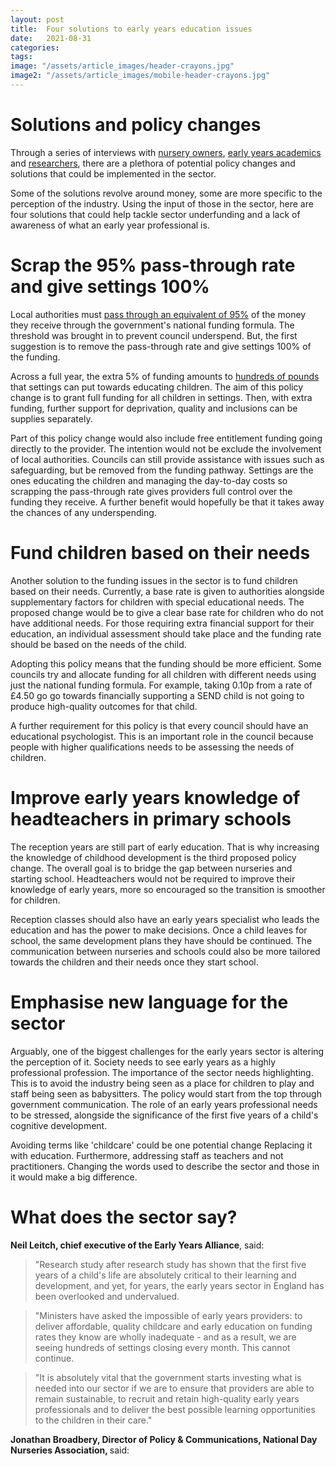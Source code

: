 ```yaml
---
layout: post
title:  Four solutions to early years education issues
date:   2021-08-31
categories:
tags:
image: "/assets/article_images/header-crayons.jpg"
image2: "/assets/article_images/mobile-header-crayons.jpg"
---
```

<html>

<h1> Solutions and policy changes </h1>
<p>Through a series of interviews with <a href="https://gwilloughby99.github.io/early-years-project/2021/07/08/We-need-to-be-attracting-highly-intelligent-people-Nursery-owner-Claire-Kenyon-on-altering-the-perception-of-the-workforce.html">nursery owners</a>, <a href="https://gwilloughby99.github.io/early-years-project/2021/07/21/'The-big-challenge-is-finding-solutions-that-do-not-revolve-around-money'-Dr-Verity-Campbell-Barr-on-improving-early-education.html">early years academics</a> and <a href="https://gwilloughby99.github.io/early-years-project/2021/08/02/Dr-sara-bonetti-early-years-funding-inefficiency.html">researchers</a>, there are a plethora of potential policy changes and solutions that could be implemented in the sector.</p>

<p> Some of the solutions revolve around money, some are more specific to the perception of the industry. Using the input of those in the sector, here are four solutions that could help tackle sector underfunding and a lack of awareness of what an early year professional is.</p>

<h1> Scrap the 95% pass-through rate and give settings 100% </h1>
<p> Local authorities must <a href="https://gwilloughby99.github.io/early-years-project/feature/2021/08/19/the-funding-gap-in-early-years-education.html">pass through an equivalent of 95%</a> of the money they receive through the government's national funding formula. The threshold was brought in to prevent council underspend. But, the first suggestion is to remove the pass-through rate and give settings 100% of the funding. </p>

<p> Across a full year, the extra 5% of funding amounts to <a href="https://gwilloughby99.github.io/early-years-project/feature/2021/08/19/the-funding-gap-in-early-years-education.html">hundreds of pounds</a> that settings can put towards educating children. The aim of this policy change is to grant full funding for all children in settings. Then, with extra funding, further support for deprivation, quality and inclusions can be supplies separately. </p>

<p> Part of this policy change would also include free entitlement funding going directly to the provider. The intention would not be exclude the involvement of local authorities. Councils can still provide assistance with issues such as safeguarding, but be removed from the funding pathway. Settings are the ones educating the children and managing the day-to-day costs so scrapping the pass-through rate gives providers full control over the funding they receive. A further benefit would hopefully be that it takes away the chances of any underspending. </p>

<h1> Fund children based on their needs </h1>
<p> Another solution to the funding issues in the sector is to fund children based on their needs. Currently, a base rate is given to authorities alongside supplementary factors for children with special educational needs. The proposed change would be to give a clear base rate for children who do not have additional needs. For those requiring extra financial support for their education, an individual assessment should take place and the funding rate should be based on the needs of the child. </p>

<p>Adopting this policy means that the funding should be more efficient. Some councils try and allocate funding for all children with different needs using just the national funding formula. For example, taking 0.10p from a rate of £4.50 go go towards financially supporting a SEND child is not going to produce high-quality outcomes for that child. </p>

<p>A further requirement for this policy is that every council should have an educational psychologist. This is an important role in the council because people with higher qualifications needs to be assessing the needs of children. </p>

<h1> Improve early years knowledge of headteachers in primary schools </h1>
<p>The reception years are still part of early education. That is why increasing the knowledge of childhood development is the third proposed policy change. The overall goal is to bridge the gap between nurseries and starting school. Headteachers would not be required to improve their knowledge of early years, more so encouraged so the transition is smoother for children. </p>

<p>Reception classes should also have an early years specialist who leads the education and has the power to make decisions. Once a child leaves for school, the same development plans they have should be continued. The communication between nurseries and schools could also be more tailored towards the children and their needs once they start school.</p>

<h1> Emphasise new language for the sector </h1>
<p> Arguably, one of the biggest challenges for the early years sector is altering the perception of it. Society needs to see early years as a highly professional profession. The importance of the sector needs highlighting. This is to avoid the industry being seen as a place for children to play and staff being seen as babysitters. The policy would start from the top through government communication. The role of an early years professional needs to be stressed, alongside the significance of the first five years of a child's cognitive development.</p>

<p>Avoiding terms like 'childcare' could be one potential change Replacing it with education. Furthermore, addressing staff as teachers and not practitioners. Changing the words used to describe the sector and those in it would make a big difference.</p>
  
  <h1> What does the sector say? </h1>
  <p><b>Neil Leitch, chief executive of the Early Years Alliance</b>, said:</p>
  <blockquote>"Research study after research study has shown that the first five years of a child's life are absolutely critical to their learning and development, and yet, for years, the early years sector in England has been overlooked and undervalued.</blockquote>
  <blockquote> "Ministers have asked the impossible of early years providers: to deliver affordable, quality childcare and early education on funding rates they know are wholly inadequate - and as a result, we are seeing hundreds of settings closing every month. This cannot continue.</blockquote>
    <blockquote> "It is absolutely vital that the government starts investing what is needed into our sector if we are to ensure that providers are able to remain sustainable, to recruit and retain high-quality early years professionals and to deliver the best possible learning opportunities to the children in their care."</blockquote>
  <p><b>Jonathan Broadbery, Director of Policy & Communications, National Day Nurseries Association, </b> said:</p>
  <p></p>
  
